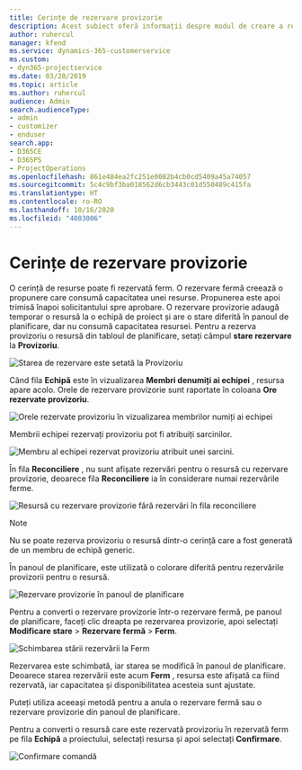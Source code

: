 ```yaml
---
title: Cerințe de rezervare provizorie
description: Acest subiect oferă informații despre modul de creare a rezervărilor provizorii.
author: ruhercul
manager: kfend
ms.service: dynamics-365-customerservice
ms.custom:
- dyn365-projectservice
ms.date: 03/28/2019
ms.topic: article
ms.author: ruhercul
audience: Admin
search.audienceType:
- admin
- customizer
- enduser
search.app:
- D365CE
- D365PS
- ProjectOperations
ms.openlocfilehash: 861e484ea2fc251e0082b4cb0cd5409a45a74057
ms.sourcegitcommit: 5c4c9bf3ba018562d6cb3443c01d550489c415fa
ms.translationtype: HT
ms.contentlocale: ro-RO
ms.lasthandoff: 10/16/2020
ms.locfileid: "4083006"
---
```

# <a name="soft-book-requirements"></a>Cerințe de rezervare provizorie

O cerință de resurse poate fi rezervată ferm. O rezervare fermă creează o propunere care consumă capacitatea unei resurse. Propunerea este apoi trimisă înapoi solicitantului spre aprobare. O rezervare provizorie adaugă temporar o resursă la o echipă de proiect și are o stare diferită în panoul de planificare, dar nu consumă capacitatea resursei. Pentru a rezerva provizoriu o resursă din tabloul de planificare, setați câmpul **stare rezervare** la **Provizoriu**.

![Starea de rezervare este setată la Provizoriu](media/Resource-Management-image77.png)

Când fila **Echipă** este în vizualizarea **Membri denumiți ai echipei** , resursa apare acolo. Orele de rezervare provizorie sunt raportate în coloana **Ore rezervate provizoriu**.

![Orele rezervate provizoriu în vizualizarea membrilor numiți ai echipei](media/Resource-Management-image78.png)

Membrii echipei rezervați provizoriu pot fi atribuiți sarcinilor.

![Membru al echipei rezervat provizoriu atribuit unei sarcini.](media/Resource-Management-image79.png)

În fila **Reconciliere** , nu sunt afișate rezervări pentru o resursă cu rezervare provizorie, deoarece fila **Reconciliere** ia în considerare numai rezervările ferme.

![Resursă cu rezervare provizorie fără rezervări în fila reconciliere](media/Resource-Management-image80.png)

> [!NOTE]
> Nu se poate rezerva provizoriu o resursă dintr-o cerință care a fost generată de un membru de echipă generic.

În panoul de planificare, este utilizată o colorare diferită pentru rezervările provizorii pentru o resursă.

![Rezervare provizorie în panoul de planificare](media/Resource-Management-image81.png)

Pentru a converti o rezervare provizorie într-o rezervare fermă, pe panoul de planificare, faceți clic dreapta pe rezervarea provizorie, apoi selectați **Modificare stare** \> **Rezervare fermă** \> **Ferm**.

![Schimbarea stării rezervării la Ferm](media/Resource-Management-image82.png)

Rezervarea este schimbată, iar starea se modifică în panoul de planificare. Deoarece starea rezervării este acum **Ferm** , resursa este afișată ca fiind rezervată, iar capacitatea și disponibilitatea acesteia sunt ajustate.

Puteți utiliza aceeași metodă pentru a anula o rezervare fermă sau o rezervare provizorie din panoul de planificare.

Pentru a converti o resursă care este rezervată provizoriu în rezervată ferm pe fila **Echipă** a proiectului, selectați resursa și apoi selectați **Confirmare**.

![Confirmare comandă](media/Resource-Management-image83.png)
